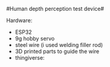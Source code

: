 #Human depth perception test device#


Hardware:
- ESP32
- 9g hobby servo
- steel wire (i used welding filler rod)
- 3D printed parts to guide the wire
-   thingiverse: 
